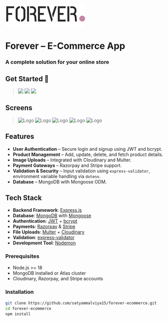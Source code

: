 ![](./src/assets/frontend_assets/logo.png)

# Forever – E-Commerce App
### A complete solution for your online store

## Get Started 🚀

> [<img src="https://ziadoua.github.io/m3-Markdown-Badges/badges/NodeJS/nodejs2.svg">]()
> [<img src="https://ziadoua.github.io/m3-Markdown-Badges/badges/Express/express2.svg">]()
> [<img src="https://ziadoua.github.io/m3-Markdown-Badges/badges/MongoDB/mongodb2.svg">]()

## Screens
> ![Logo](https://raw.githubusercontent.com/satyammalviya15/Forever/main/src/assets/screenshot/D1.png)
> ![Logo](https://raw.githubusercontent.com/satyammalviya15/Forever/main/src/assets/screenshot/D2.png)
> ![Logo](https://raw.githubusercontent.com/satyammalviya15/Forever/main/src/assets/screenshot/D8.png)
> ![Logo](https://raw.githubusercontent.com/satyammalviya15/Forever/main/src/assets/screenshot/D10.png)
> ![Logo](https://raw.githubusercontent.com/satyammalviya15/Forever/main/src/assets/screenshot/D11.png)

## Features
- **User Authentication** – Secure login and signup using JWT and bcrypt.
- **Product Management** – Add, update, delete, and fetch product details.
- **Image Uploads** – Integrated with Cloudinary and Multer.
- **Payment Gateways** – Razorpay and Stripe support.
- **Validation & Security** – Input validation using `express-validator`, environment variable handling via `dotenv`.
- **Database** – MongoDB with Mongoose ODM.

## Tech Stack
- **Backend Framework**: [Express.js](https://expressjs.com/)
- **Database**: [MongoDB](https://www.mongodb.com/) with [Mongoose](https://mongoosejs.com/)
- **Authentication**: [JWT](https://jwt.io/) + [bcrypt](https://www.npmjs.com/package/bcrypt)
- **Payments**: [Razorpay](https://razorpay.com/) & [Stripe](https://stripe.com/)
- **File Uploads**: [Multer](https://www.npmjs.com/package/multer) + [Cloudinary](https://cloudinary.com/)
- **Validation**: [express-validator](https://express-validator.github.io/)
- **Development Tool**: [Nodemon](https://nodemon.io/)

### Prerequisites
- Node.js >= 18
- MongoDB installed or Atlas cluster
- Cloudinary, Razorpay, and Stripe accounts

### Installation
```bash
git clone https://github.com/satyammalviya15/forever-ecommerce.git
cd forever-ecommerce
npm install
